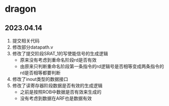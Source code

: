 # dragon
## 2023.04.14
1. 提交相关代码
2. 修改部分datapath.v
3. 修改了提交阶段SRAT_1的写使能信号的生成逻辑
      * 原来没有考虑到重命名阶段rd是否有效
      * 由原来只判断重命名阶段第一条指令的rd逻辑号是否相等变成两条指令的rd是否相等都要判断
4. 修改了inout类型的数据接口
5. 修改了读寄存器阶段数据是否有效的生成逻辑
      * 之前是按照ROB中数据是否有效来生成的
      * 没有考虑到数据在ARF也是数据有效
